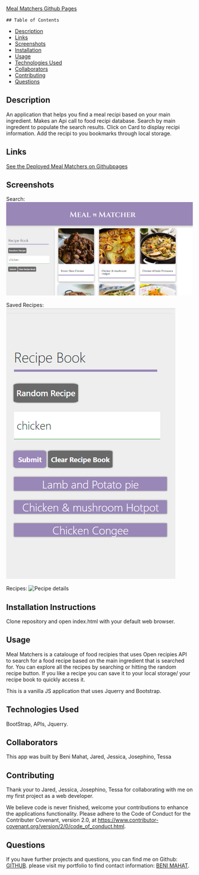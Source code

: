 
[Meal Matchers Github Pages](https://benimahat1291.github.io/MealMatcher/)

    ## Table of Contents

* [Description](#description)
* [Links](#links)
* [Screenshots](#screenshots)
* [Installation](#installation)
* [Usage](#usage)
* [Technologies Used](#technologies)
* [Collaborators](#collaborators)
* [Contributing](#contributing)
* [Questions](#questions)

## Description

An application that helps you find a meal recipi based on your main ingredient. Makes an Api call to food recipi database. Search by main ingredent to populate the search results. Click on Card to display recipi information. Add the recipi to you bookmarks through local storage.  

## Links

[See the Deployed Meal Matchers on Githubpages](https://benimahat1291.github.io/MealMatcher/)

## Screenshots

Search:
![ Search:](assets/images/Search.png)

Saved Recipes:
![Recipes:](assets/images/localStorage.png)

Recipes:
![Pecipe details](amazon/public/recipe.png)



## Installation Instructions

Clone repository and open index.html with your default web browser. 

## Usage

Meal Matchers is a catalouge of food recipies that uses Open recipies API to search for a food recipe based on the main ingredient that is searched for. You can explore all the recipes by searching or hitting the random recipe button. If you like a recipe you can save it to your local storage/ your recipe book to quickly access it. 

This is a vanilla JS application that uses Jquerry and Bootstrap.  

## Technologies Used

 BootStrap, APIs, Jquerry. 

## Collaborators

This app was built by Beni Mahat, Jared, Jessica, Josephino, Tessa

## Contributing

Thank your to Jared, Jessica, Josephino, Tessa for collaborating with me on my first project as a web developer. 


We believe code is never finished, welcome your contributions to enhance the applications functionality. Please adhere to the Code of Conduct for the Contributer Covenant, version 2.0, at https://www.contributor-covenant.org/version/2/0/code_of_conduct.html.

## Questions

If you have further projects and questions, you can find me on Github: [GITHUB](https://github.com/benimahat1291). 
please visit my portfolio to find contact information: [BENI MAHAT](https://benimahat1291.github.io/Portfolio_v2/#/). 